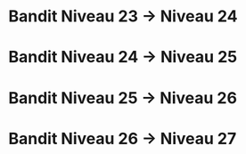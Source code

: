# Bandit Niveau 23 → Niveau 24
# Bandit Niveau 24 → Niveau 25
# Bandit Niveau 25 → Niveau 26
# Bandit Niveau 26 → Niveau 27
